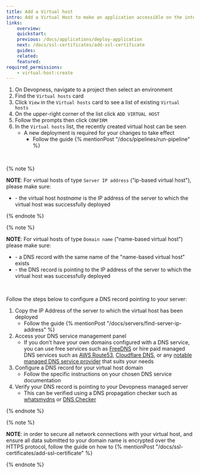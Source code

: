 ```yaml
---
title: Add a Virtual host
intro: Add a Virtual Host to make an application accessible on the internet, by server IP address or a domain name
links:
    overview:
    quickstart:
    previous: /docs/applications/deploy-application
    next: /docs/ssl-certificates/add-ssl-certificate
    guides:
    related:
    featured:
required_permissions:
    - virtual-host:create
---
```


1. On Devopness, navigate to a project then select an environment
1. Find the `Virtual hosts` card
1. Click `View` in the `Virtual hosts` card to see a list of existing `Virtual hosts`
1. On the upper-right corner of the list click `ADD VIRTUAL HOST`
1. Follow the prompts then click `CONFIRM`
1. In the `Virtual hosts` list, the recently created virtual host can be seen
    - A new deployment is required for your changes to take effect
        - Follow the guide {% mentionPost "/docs/pipelines/run-pipeline" %}

&nbsp;

{% note %}

**NOTE**: For virtual hosts of type `Server IP address` ("ip-based virtual host"), please make sure:

- &#45; the virtual host *hostname* is the IP address of the server to which the virtual host was successfully deployed

{% endnote %}

{% note %}

**NOTE**: For virtual hosts of type `Domain name` ("name-based virtual host") please make sure:

- &#45; a DNS record with the same name of the "name-based virtual host" exists
- &#45; the DNS record is pointing to the IP address of the server to which the virtual host was successfully deployed

&nbsp;

Follow the steps below to configure a DNS record pointing to your server:

1. Copy the IP Address of the server to which the virtual host has been deployed
    - Follow the guide {% mentionPost "/docs/servers/find-server-ip-address" %}
1. Access your DNS service management panel
    - If you don't have your own domains configured with a DNS service, you can use free services such as [FreeDNS](https://freedns.afraid.org/) or hire paid managed DNS services such as [AWS Route53](https://aws.amazon.com/route53/), [Cloudflare DNS](https://www.cloudflare.com/dns/), or any [notable managed DNS service provider](https://en.wikipedia.org/wiki/List_of_managed_DNS_providers) that suits your needs
1. Configure a DNS record for your virtual host domain
    - Follow the specific instructions on your chosen DNS service documentation
1. Verify your DNS record is pointing to your Devopness managed server
    - This can be verified using a DNS propagation checker such as [whatsmydns](https://www.whatsmydns.net/) or [DNS Checker](https://dnschecker.org/)

{% endnote %}

{% note %}

**NOTE**: in order to secure all network connections with your virtual host, and ensure all data submitted to your domain name is encrypted over the HTTPS protocol, follow the guide on how to {% mentionPost "/docs/ssl-certificates/add-ssl-certificate" %}

{% endnote %}
